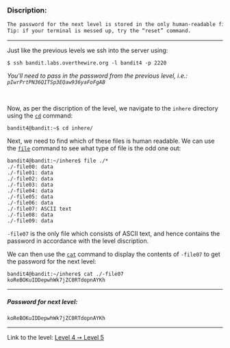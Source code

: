 ### Discription:
```txt
The password for the next level is stored in the only human-readable file in the inhere directory.
Tip: if your terminal is messed up, try the “reset” command.
```

---

Just like the previous levels we ssh into the server using:
```shell-session
$ ssh bandit.labs.overthewire.org -l bandit4 -p 2220
```

_You'll need to pass in the password from the previous level, i.e.: `pIwrPrtPN36QITSp3EQaw936yaFoFgAB`_

<br>

Now, as per the discription of the level, we navigate to the `inhere` directory using the [`cd`](https://linux.die.net/man/1/cd) command:

```shell-session
bandit4@bandit:~$ cd inhere/
```

Next, we need to find which of these files is human readable. We can use the [`file`](https://linux.die.net/man/1/file) command to see what type of file is the odd one out:

```shell-session
bandit4@bandit:~/inhere$ file ./*
./-file00: data
./-file01: data
./-file02: data
./-file03: data
./-file04: data
./-file05: data
./-file06: data
./-file07: ASCII text
./-file08: data
./-file09: data
```

`-file07` is the only file which consists of ASCII text, and hence contains the password in accordance with the level discription.

We can then use the [`cat`](https://linux.die.net/man/1/cat) command to display the contents of `-file07` to get the password for the next level:


```shell-session
bandit4@bandit:~/inhere$ cat ./-file07
koReBOKuIDDepwhWk7jZC0RTdopnAYKh
```

---

##### Password for next level:
    koReBOKuIDDepwhWk7jZC0RTdopnAYKh

---

Link to the level: [Level 4 ➙ Level 5](https://overthewire.org/wargames/bandit/bandit5.html)
